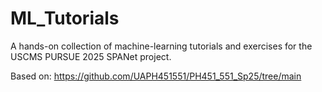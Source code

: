 # ML_Tutorials

A hands-on collection of machine-learning tutorials and exercises for the USCMS PURSUE 2025 SPANet project.

Based on: https://github.com/UAPH451551/PH451_551_Sp25/tree/main
